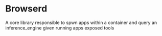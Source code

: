 # Browserd

A core library responsible to spwn apps within a container and query an inference_engine given running apps exposed tools
